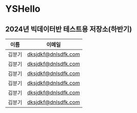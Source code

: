 # YSHello
## 2024년 빅데이터반 테스트용 저장소(하반기)

|**이름**| **이메일** |
|--------|-------------|
| 김분기 |dksjdkf@dnlsdfk.com|
| 김분기 |dksjdkf@dnlsdfk.com|
| 김분기 |dksjdkf@dnlsdfk.com|
| 김분기 |dksjdkf@dnlsdfk.com|
| 김분기 |dksjdkf@dnlsdfk.com|
| 김분기 |dksjdkf@dnlsdfk.com|

